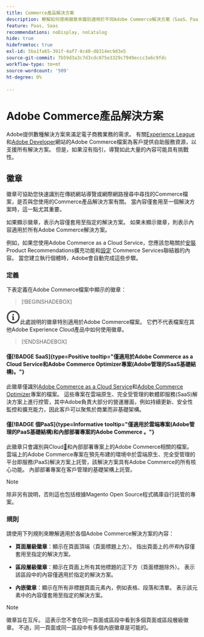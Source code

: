 ```yaml
---
title: Commerce產品解決方案
description: 瞭解如何使用徽章來識別適用於不同Adobe Commerce解決方案（SaaS、PaaS、內部部署）的檔案。
feature: Paas, Saas
recommendations: noDisplay, noCatalog
hide: true
hidefromtoc: true
exl-id: 5ba1fa65-391f-4af7-8c40-d8314ec9d3e5
source-git-commit: 7b59d3a3c7d3cdc875e3329c7949eccc3a6c9fdc
workflow-type: tm+mt
source-wordcount: '509'
ht-degree: 0%

---
```


# Adobe Commerce產品解決方案

Adobe提供數種解決方案來滿足電子商務業務的需求。 有關[Experience League](https://experienceleague.adobe.com/en/docs/commerce)和[Adobe Developer](https://developer.adobe.com/commerce/docs/)網站的Adobe Commerce檔案為客戶提供自助服務資源，以支援所有解決方案。 但是，如果沒有指引，導覽如此大量的內容可能具有挑戰性。

## 徽章

徽章可協助您快速識別在傳統網站導覽或網際網路搜尋中尋找的Commerce檔案，是否與您使用的Commerce產品解決方案有關。 當內容僅套用至一個解決方案時，這一點尤其重要。

如果顯示徽章，表示內容僅套用至指定的解決方案。 如果未顯示徽章，則表示內容適用於所有Adobe Commerce解決方案。

例如，如果您使用Adobe Commerce as a Cloud Service，您應該忽略關於[安裝](../product-recommendations/install-configure.md#install-product-recommendations) Product Recommendations擴充功能和[設定](../product-recommendations/install-configure.md#configure-product-recommendations) Commerce Services聯結器的內容。 當您建立執行個體時，Adobe會自動完成這些步驟。

### 定義

下表定義在Adobe Commerce檔案中顯示的徽章：

>[!BEGINSHADEBOX]

![資訊](../cloud-service/assets/Smock_InfoOutline_18_N.svg)此處說明的徽章特別適用於Adobe Commerce檔案。 它們不代表檔案在其他Adobe Experience Cloud產品中如何使用徽章。

>[!ENDSHADEBOX]

#### 僅[!BADGE SaaS]{type=Positive tooltip="僅適用於Adobe Commerce as a Cloud Service和Adobe Commerce Optimizer專案(Adobe管理的SaaS基礎結構)。"}

此徽章僅識別[Adobe Commerce as a Cloud Service](../cloud-service/overview.md)和[Adobe Commerce Optimizer](../optimizer/overview.md)專案的檔案。 這些專案在雲端原生、完全受管理的軟體即服務(SaaS)解決方案上進行控管，其中Adobe負責大部分的營運層面，例如持續更新、安全性監控和擴充能力，因此客戶可以聚焦於商業而非基礎架構。

#### 僅[!BADGE 個PaaS]{type=Informative tooltip="僅適用於雲端專案(Adobe管理的PaaS基礎結構)和內部部署專案的Adobe Commerce 。"}

此徽章只會識別與Cloud[&#128279;](https://experienceleague.adobe.com/en/docs/commerce-on-cloud/user-guide/overview)和內部部署專案上的Adobe Commerce相關的檔案。 雲端上的Adobe Commerce專案在預先布建的環境中於雲端原生、完全受管理的平台即服務(PaaS)解決方案上託管，該解決方案具有Adobe Commerce的所有核心功能。 內部部署專案在客戶管理的基礎架構上託管。

>[!NOTE]
>
>除非另有說明，否則這也包括根據Magento Open Source程式碼庫自行託管的專案。

### 規則

請使用下列規則來瞭解適用於各個Adobe Commerce解決方案的內容：

- **頁面層級徽章**：顯示在頁面頂端（頁面標題上方）。 指出頁面上的&#x200B;_所有_&#x200B;內容僅套用至指定的解決方案。

- **區段層級徽章**：顯示在頁面上所有其他標題的正下方（頁面標題除外）。 表示該區段中的內容僅適用於指定的解決方案。

- **內嵌徽章**：顯示在所有非標題頁面元素內，例如表格、段落和清單。 表示該元素中的內容僅套用至指定的解決方案。

>[!NOTE]
>
>徽章旨在互斥。 這表示您不會在同一頁面或區段中看到多個頁面或區段層級徽章。 不過，同一頁面或同一區段中有多個內嵌徽章是可能的。
